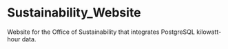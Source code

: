 # Sustainability_Website
Website for the Office of Sustainability that integrates PostgreSQL kilowatt-hour data.
